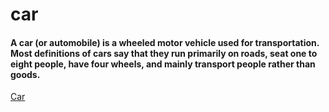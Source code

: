 # car

#### A car (or automobile) is a wheeled motor vehicle used for transportation. Most definitions of cars say that they run primarily on roads, seat one to eight people, have four wheels, and mainly transport people rather than goods.


[Car](car.HTML) 